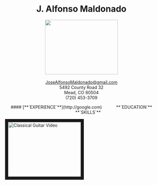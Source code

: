 <div align="center">
  <h1> J. Alfonso Maldonado </h1>
</div>
 <div align="center">
  <img width="240" height="180" src="https://lh3.googleusercontent.com/vBtDgAnYnQN9HHUg5bRQ8vX5ibPh1EMGbCwK6N3taAHyltnIUHZJOPMjW6NwYoh1C45qxxgsK_1nB6J1Qj2mFHKE67irVs_d4jnts8aIoVXsOpbUOjtF3C_elr-oHykpSSb5hQZ4TkL1hGQxIWa_lFEDmjlxV46FUAprvC2t5hVwew7Icgihu7JGnoaC-kcguFM7Zs4ySWylY67Gw8XXe3vrl3XfQ0RfFBAtfRa0vk2YTnpUhLXzB_GmAPdku3009nxXC53vQUl8kAcvpNI3Umb-_GuUJ_rDvBvsd_O9P9Ep9qQUeRddWWrIEm9l_ogJHlaN1pGeaLJvlPa8-2vvyoFN6yDNS3TOyAi_EbHqZxxYOuEBWLY6UP_zUAROCJbENEXY9BkZks0qyqQA7HdyCeBlJJ4FCTj7kYXOyMPs_Yn1Mw3BbEXRJIKbsasOK2r9Ht8ZAHxSOmBsTJ5bE-FoHjjjC-m-rziaF-EC7ovNz_8eV2O-4dUh7NqAyMuXf7K36NYenvn7W3B2fyrisBPCKXFuyBRGvLKf77IMDqy1d5LbI9aSwuvSHFWI87rMEVVgW7DEnNxeIIhNfszvNih23WyhRrOgidyl4NeNEa1uCZ8J7NsnDyGqUJB17-DF9w7Fq_b0vB75OBr_OySjfDCTeZ-u27Gudatz80jiuRBprgbG6lE7gA_X-fucNj-M">
</div>
<div align="center">
  <br> <a href="mailto:JoseAlfonsoMaldonado@gmail.com"> JoseAlfonsoMaldonado@gmail.com </a>
  <br>5492 County Road 32
  <br>Mead, CO 80504
  <br>(720) 453-3709
</div>
<p align="center">
      #### [**`EXPERIENCE`**](http://google.com) &nbsp;&nbsp;&nbsp;&nbsp;&nbsp;&nbsp;&nbsp;&nbsp;&nbsp;&nbsp; **`EDUCATION`** &nbsp;&nbsp;&nbsp;&nbsp;&nbsp;&nbsp;&nbsp;&nbsp;&nbsp;&nbsp; **`SKILLS`**

<a href="https://www.youtube.com/watch?v=A1YzbWsYaFQ
" target="_blank"><img src="https://lh3.googleusercontent.com/vBtDgAnYnQN9HHUg5bRQ8vX5ibPh1EMGbCwK6N3taAHyltnIUHZJOPMjW6NwYoh1C45qxxgsK_1nB6J1Qj2mFHKE67irVs_d4jnts8aIoVXsOpbUOjtF3C_elr-oHykpSSb5hQZ4TkL1hGQxIWa_lFEDmjlxV46FUAprvC2t5hVwew7Icgihu7JGnoaC-kcguFM7Zs4ySWylY67Gw8XXe3vrl3XfQ0RfFBAtfRa0vk2YTnpUhLXzB_GmAPdku3009nxXC53vQUl8kAcvpNI3Umb-_GuUJ_rDvBvsd_O9P9Ep9qQUeRddWWrIEm9l_ogJHlaN1pGeaLJvlPa8-2vvyoFN6yDNS3TOyAi_EbHqZxxYOuEBWLY6UP_zUAROCJbENEXY9BkZks0qyqQA7HdyCeBlJJ4FCTj7kYXOyMPs_Yn1Mw3BbEXRJIKbsasOK2r9Ht8ZAHxSOmBsTJ5bE-FoHjjjC-m-rziaF-EC7ovNz_8eV2O-4dUh7NqAyMuXf7K36NYenvn7W3B2fyrisBPCKXFuyBRGvLKf77IMDqy1d5LbI9aSwuvSHFWI87rMEVVgW7DEnNxeIIhNfszvNih23WyhRrOgidyl4NeNEa1uCZ8J7NsnDyGqUJB17-DF9w7Fq_b0vB75OBr_OySjfDCTeZ-u27Gudatz80jiuRBprgbG6lE7gA_X-fucNj-M"
alt="Classical Guitar Video" width="240" height="180" border="10" /></a>
